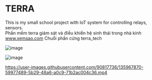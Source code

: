 # TERRA
This is my small school project with IoT system for controlling relays, sensors.  
Phần mềm terra giám sát và điều khiển hệ sinh thái trong nhà kính
www.xemsao.com
Chuỗi phần cứng terra_tech

![image](https://user-images.githubusercontent.com/90817736/146403641-0768f3eb-e604-42bc-b6eb-d5e1a951a501.png)

![image](https://user-images.githubusercontent.com/90817736/146630179-de99d5fc-9439-4412-821a-b4c0bb1ecc12.png)

https://user-images.githubusercontent.com/90817736/135967870-59977489-5b29-48a6-a0c9-71b2ac004c36.mp4

